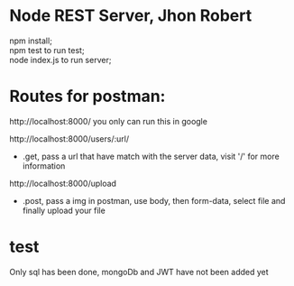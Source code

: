 # Node REST Server, Jhon Robert

npm install;</br>
npm test to run test; </br>
node index.js to run server;</br>


# Routes for postman: 
http://localhost:8000/ you only can run this in google


http://localhost:8000/users/:url/
- .get, pass a url that have match with the server data, visit '/' for more information 

http://localhost:8000/upload
- .post, pass a img in postman, use body, then form-data, select file and finally upload your file

# test
Only sql has been done, mongoDb and JWT have not been added yet